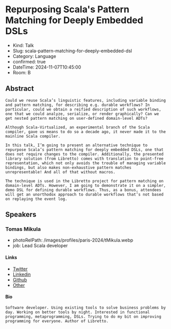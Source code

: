 # Repurposing Scala's Pattern Matching for Deeply Embedded DSLs

- Kind: Talk
- Slug: scala-pattern-matching-for-deeply-embedded-dsl
- Category: Language
- confirmed: true
- DateTime: 2024-11-07T10:45:00
- Room: B

## Abstract

```
Could we reuse Scala’s linguistic features, including variable binding and pattern matching, for describing e.g. durable workflows? In particular, could we obtain a reified description of such workflows, one that we could analyze, serialize, or render graphically? Can we get nested pattern matching on user-defined domain-level ADTs?

Although Scala-Virtualized, an experimental branch of the Scala compiler, gave us means to do so a decade ago, it never made it to the mainline Scala compiler.

In this talk, I’m going to present an alternative technique to repurpose Scala’s pattern matching for deeply embedded DSLs, one that does not require changes to the compiler. Additionally, the presented library solution (from Libretto) comes with translation to point-free representation, which not only avoids the trouble of managing variable bindings, but also makes non-exhaustive pattern matches unrepresentable! And all of that without macros.

The technique is used in the Libretto project for pattern matching on domain-level ADTs. However, I am going to demonstrate it on a simpler, demo DSL for defining durable workflows. Thus, as a bonus, attendees will get an unorthodox approach to durable workflows that’s not based on replaying the event log.
```

## Speakers

### Tomas Mikula

- photoRelPath: /images/profiles/paris-2024/tMikula.webp
- job: Lead Scala developer

#### Links

- [Twitter](https://twitter.com/tomas_mikula)
- [Linkedin](https://www.linkedin.com/in/tomasmikula)
- [Github](https://github.com/TomasMikula)
- [Other](https://continuously.dev)

#### Bio

```
Software developer. Using existing tools to solve business problems by day. Working on better tools by night. Interested in functional programming, metaprogramming, DSLs. Trying to do my bit on improving programming for everyone. Author of Libretto.
```
